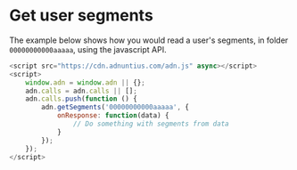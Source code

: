 # Get user segments

The example below shows how you would read a user's segments, in folder `00000000000aaaaa`, using the javascript API.

```javascript
<script src="https://cdn.adnuntius.com/adn.js" async></script>
<script>
    window.adn = window.adn || {};
    adn.calls = adn.calls || [];
    adn.calls.push(function () {
        adn.getSegments('00000000000aaaaa', {
            onResponse: function(data) {
                // Do something with segments from data
            }
        });
    });
</script>
```



